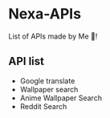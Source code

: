 # Nexa-APIs

List of APIs made by Me 🌃!


## API list

- Google translate
- Wallpaper search
- Anime Wallpaper Search
- Reddit Search
